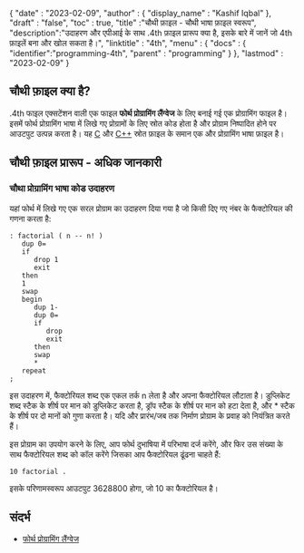 
{
  "date" : "2023-02-09",
  "author" : {
    "display_name" : "Kashif Iqbal"
},
  "draft" : "false",
  "toc" : true,
  "title" :"चौथी फ़ाइल - चौथी भाषा फ़ाइल स्वरूप",
  "description":"उदाहरण और एपीआई के साथ .4th फ़ाइल प्रारूप क्या है, इसके बारे में जानें जो 4th फ़ाइलें बना और खोल सकता है।",
  "linktitle" : "4th",
  "menu" : {
    "docs" : {
      "identifier":"programming-4th",
      "parent" : "programming"
}
},
  "lastmod" : "2023-02-09"
}

## चौथी फ़ाइल क्या है?

.4th फाइल एक्सटेंशन वाली एक फाइल **फोर्थ प्रोग्रामिंग लैंग्वेज** के लिए बनाई गई एक प्रोग्रामिंग फाइल है। इसमें फोर्थ प्रोग्रामिंग भाषा में लिखे गए प्रोग्रामों के लिए स्रोत कोड होता है और प्रोग्राम निष्पादित होने पर आउटपुट उत्पन्न करता है। यह [C](/hi/programming/c/) और [C++](/hi/programming/cpp/) स्रोत फ़ाइल के समान एक और प्रोग्रामिंग भाषा फ़ाइल है।

## चौथी फ़ाइल प्रारूप - अधिक जानकारी


### चौथा प्रोग्रामिंग भाषा कोड उदाहरण

यहां फोर्थ में लिखे गए एक सरल प्रोग्राम का उदाहरण दिया गया है जो किसी दिए गए नंबर के फैक्टोरियल की गणना करता है:

```
: factorial ( n -- n! )
   dup 0=
   if
      drop 1
      exit
   then
   1
   swap
   begin
      dup 1-
      dup 0=
      if
         drop
         exit
      then
      swap
      *
   repeat
;

```

इस उदाहरण में, फैक्टोरियल शब्द एक एकल तर्क n लेता है और अपना फैक्टोरियल लौटाता है। डुप्लिकेट शब्द स्टैक के शीर्ष पर मान को डुप्लिकेट करता है, ड्रॉप स्टैक के शीर्ष पर मान को हटा देता है, और * स्टैक के शीर्ष पर दो मानों को गुणा करता है। यदि और प्रारंभ/जब तक निर्माण प्रोग्राम के प्रवाह को नियंत्रित करते हैं।

इस प्रोग्राम का उपयोग करने के लिए, आप फोर्थ दुभाषिया में परिभाषा दर्ज करेंगे, और फिर उस संख्या के साथ फैक्टोरियल शब्द को कॉल करेंगे जिसका आप फैक्टोरियल ढूंढना चाहते हैं:

```
10 factorial .
```
इसके परिणामस्वरूप आउटपुट 3628800 होगा, जो 10 का फैक्टोरियल है।

## संदर्भ

* [फोर्थ प्रोग्रामिंग लैंग्वेज](https://en.wikipedia.org/wiki/Forth_(programming_language))

